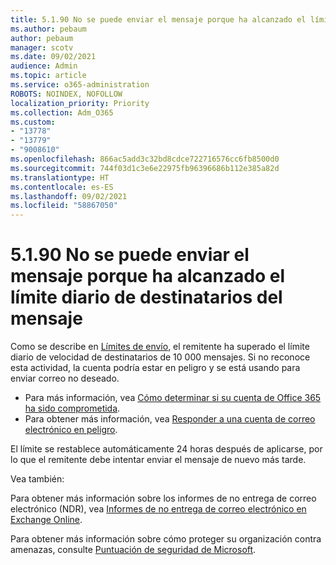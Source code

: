 ```yaml
---
title: 5.1.90 No se puede enviar el mensaje porque ha alcanzado el límite diario de destinatarios del mensaje
ms.author: pebaum
author: pebaum
manager: scotv
ms.date: 09/02/2021
audience: Admin
ms.topic: article
ms.service: o365-administration
ROBOTS: NOINDEX, NOFOLLOW
localization_priority: Priority
ms.collection: Adm_O365
ms.custom:
- "13778"
- "13779"
- "9008610"
ms.openlocfilehash: 866ac5add3c32bd8cdce722716576cc6fb8500d0
ms.sourcegitcommit: 744f03d1c3e6e22975fb96396686b112e385a82d
ms.translationtype: HT
ms.contentlocale: es-ES
ms.lasthandoff: 09/02/2021
ms.locfileid: "58867050"
---
```

# <a name="5190-your-message-cant-be-sent-because-youve-reached-your-daily-limit-for-message-recipients"></a>5.1.90 No se puede enviar el mensaje porque ha alcanzado el límite diario de destinatarios del mensaje

Como se describe en [Límites de envío](https://docs.microsoft.com/office365/servicedescriptions/exchange-online-service-description/exchange-online-limits#sending-limits), el remitente ha superado el límite diario de velocidad de destinatarios de 10 000 mensajes. Si no reconoce esta actividad, la cuenta podría estar en peligro y se está usando para enviar correo no deseado. 

- Para más información, vea [Cómo determinar si su cuenta de Office 365 ha sido comprometida](https://docs.microsoft.com/office365/troubleshoot/sign-In/determine-account-is-compromised).
- Para obtener más información, vea [Responder a una cuenta de correo electrónico en peligro](https://docs.microsoft.com/microsoft-365/security/office-365-security/responding-to-a-compromised-email-account).

El límite se restablece automáticamente 24 horas después de aplicarse, por lo que el remitente debe intentar enviar el mensaje de nuevo más tarde.

Vea también:

Para obtener más información sobre los informes de no entrega de correo electrónico (NDR), vea [Informes de no entrega de correo electrónico en Exchange Online](https://docs.microsoft.com/exchange/mail-flow-best-practices/non-delivery-reports-in-exchange-online/non-delivery-reports-in-exchange-online).

Para obtener más información sobre cómo proteger su organización contra amenazas, consulte [Puntuación de seguridad de Microsoft](https://docs.microsoft.com/microsoft-365/security/defender/microsoft-secure-score).